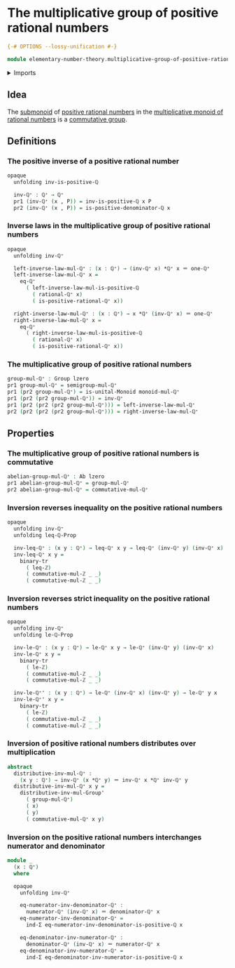 # The multiplicative group of positive rational numbers

```agda
{-# OPTIONS --lossy-unification #-}

module elementary-number-theory.multiplicative-group-of-positive-rational-numbers where
```

<details><summary>Imports</summary>

```agda
open import elementary-number-theory.inequality-integers
open import elementary-number-theory.inequality-positive-rational-numbers
open import elementary-number-theory.inequality-rational-numbers
open import elementary-number-theory.multiplication-integers
open import elementary-number-theory.multiplication-positive-rational-numbers
open import elementary-number-theory.multiplication-rational-numbers
open import elementary-number-theory.multiplicative-monoid-of-rational-numbers
open import elementary-number-theory.positive-rational-numbers
open import elementary-number-theory.rational-numbers
open import elementary-number-theory.strict-inequality-integers
open import elementary-number-theory.strict-inequality-positive-rational-numbers
open import elementary-number-theory.strict-inequality-rational-numbers

open import foundation.binary-transport
open import foundation.cartesian-product-types
open import foundation.dependent-pair-types
open import foundation.identity-types
open import foundation.universe-levels

open import group-theory.abelian-groups
open import group-theory.groups
open import group-theory.monoids
open import group-theory.submonoids
```

</details>

## Idea

The [submonoid](group-theory.submonoids.md) of
[positive rational numbers](elementary-number-theory.positive-rational-numbers.md)
in the
[multiplicative monoid of rational numbers](elementary-number-theory.multiplicative-monoid-of-rational-numbers.md)
is a [commutative group](group-theory.abelian-groups.md).

## Definitions

### The positive inverse of a positive rational number

```agda
opaque
  unfolding inv-is-positive-ℚ

  inv-ℚ⁺ : ℚ⁺ → ℚ⁺
  pr1 (inv-ℚ⁺ (x , P)) = inv-is-positive-ℚ x P
  pr2 (inv-ℚ⁺ (x , P)) = is-positive-denominator-ℚ x
```

### Inverse laws in the multiplicative group of positive rational numbers

```agda
opaque
  unfolding inv-ℚ⁺

  left-inverse-law-mul-ℚ⁺ : (x : ℚ⁺) → (inv-ℚ⁺ x) *ℚ⁺ x ＝ one-ℚ⁺
  left-inverse-law-mul-ℚ⁺ x =
    eq-ℚ⁺
      ( left-inverse-law-mul-is-positive-ℚ
        ( rational-ℚ⁺ x)
        ( is-positive-rational-ℚ⁺ x))

  right-inverse-law-mul-ℚ⁺ : (x : ℚ⁺) → x *ℚ⁺ (inv-ℚ⁺ x) ＝ one-ℚ⁺
  right-inverse-law-mul-ℚ⁺ x =
    eq-ℚ⁺
      ( right-inverse-law-mul-is-positive-ℚ
        ( rational-ℚ⁺ x)
        ( is-positive-rational-ℚ⁺ x))
```

### The multiplicative group of positive rational numbers

```agda
group-mul-ℚ⁺ : Group lzero
pr1 group-mul-ℚ⁺ = semigroup-mul-ℚ⁺
pr1 (pr2 group-mul-ℚ⁺) = is-unital-Monoid monoid-mul-ℚ⁺
pr1 (pr2 (pr2 group-mul-ℚ⁺)) = inv-ℚ⁺
pr1 (pr2 (pr2 (pr2 group-mul-ℚ⁺))) = left-inverse-law-mul-ℚ⁺
pr2 (pr2 (pr2 (pr2 group-mul-ℚ⁺))) = right-inverse-law-mul-ℚ⁺
```

## Properties

### The multiplicative group of positive rational numbers is commutative

```agda
abelian-group-mul-ℚ⁺ : Ab lzero
pr1 abelian-group-mul-ℚ⁺ = group-mul-ℚ⁺
pr2 abelian-group-mul-ℚ⁺ = commutative-mul-ℚ⁺
```

### Inversion reverses inequality on the positive rational numbers

```agda
opaque
  unfolding inv-ℚ⁺
  unfolding leq-ℚ-Prop

  inv-leq-ℚ⁺ : (x y : ℚ⁺) → leq-ℚ⁺ x y → leq-ℚ⁺ (inv-ℚ⁺ y) (inv-ℚ⁺ x)
  inv-leq-ℚ⁺ x y =
    binary-tr
      ( leq-ℤ)
      ( commutative-mul-ℤ _ _)
      ( commutative-mul-ℤ _ _)
```

### Inversion reverses strict inequality on the positive rational numbers

```agda
opaque
  unfolding inv-ℚ⁺
  unfolding le-ℚ-Prop

  inv-le-ℚ⁺ : (x y : ℚ⁺) → le-ℚ⁺ x y → le-ℚ⁺ (inv-ℚ⁺ y) (inv-ℚ⁺ x)
  inv-le-ℚ⁺ x y =
    binary-tr
      ( le-ℤ)
      ( commutative-mul-ℤ _ _)
      ( commutative-mul-ℤ _ _)

  inv-le-ℚ⁺' : (x y : ℚ⁺) → le-ℚ⁺ (inv-ℚ⁺ x) (inv-ℚ⁺ y) → le-ℚ⁺ y x
  inv-le-ℚ⁺' x y =
    binary-tr
      ( le-ℤ)
      ( commutative-mul-ℤ _ _)
      ( commutative-mul-ℤ _ _)
```

### Inversion of positive rational numbers distributes over multiplication

```agda
abstract
  distributive-inv-mul-ℚ⁺ :
    (x y : ℚ⁺) → inv-ℚ⁺ (x *ℚ⁺ y) ＝ inv-ℚ⁺ x *ℚ⁺ inv-ℚ⁺ y
  distributive-inv-mul-ℚ⁺ x y =
    distributive-inv-mul-Group'
      ( group-mul-ℚ⁺)
      ( x)
      ( y)
      ( commutative-mul-ℚ⁺ x y)
```

### Inversion on the positive rational numbers interchanges numerator and denominator

```agda
module _
  (x : ℚ⁺)
  where

  opaque
    unfolding inv-ℚ⁺

    eq-numerator-inv-denominator-ℚ⁺ :
      numerator-ℚ⁺ (inv-ℚ⁺ x) ＝ denominator-ℚ⁺ x
    eq-numerator-inv-denominator-ℚ⁺ =
      ind-Σ eq-numerator-inv-denominator-is-positive-ℚ x

    eq-denominator-inv-numerator-ℚ⁺ :
      denominator-ℚ⁺ (inv-ℚ⁺ x) ＝ numerator-ℚ⁺ x
    eq-denominator-inv-numerator-ℚ⁺ =
      ind-Σ eq-denominator-inv-numerator-is-positive-ℚ x
```
